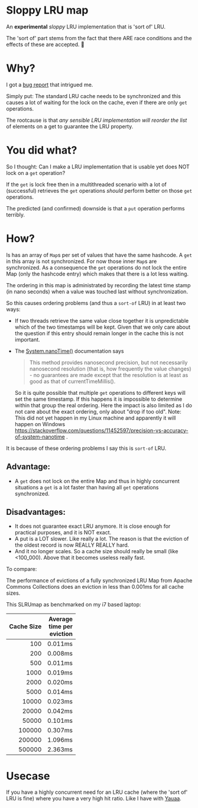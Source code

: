 # Sloppy LRU map
An **experimental** _sloppy_ LRU implementation that is 'sort of' LRU.

The 'sort of' part stems from the fact that there ARE race conditions and the effects of these are accepted. 🤯

# Why?
I got a [bug report](https://github.com/nielsbasjes/yauaa/issues/385) that intrigued me.

Simply put: The standard LRU cache needs to be synchronized and this causes a lot of waiting for the lock on the cache, even if there are only `get` operations.

The rootcause is that _any sensible LRU implementation will reorder the list_ of elements on a get to guarantee the LRU property.

# You did what?
So I thought: Can I make a LRU implementation that is usable yet does NOT lock on a `get` operation?

If the `get` is lock free then in a multithreaded scenario with a lot of (successful) retrieves the `get` operations _should_ perform better on those `get` operations.

The predicted (and confirmed) downside is that a `put` operation performs terribly.

# How?
Is has an array of `Map`s per set of values that have the same hashcode. A `get` in this array is not synchronized. For now those inner `Map`s are synchronized.
As a consequence the `get` operations do not lock the entire Map (only the hashcode entry) which makes that there is a lot less waiting.

The ordering in this map is administrated by recording the latest time stamp (in nano seconds) when a value was touched last without synchronization.

So this causes ordering problems (and thus a `sort-of` LRU) in at least two ways:
- If two threads retrieve the same value close together it is unpredictable which of the two timestamps will be kept. Given that we only care about the question if this entry should remain longer in the cache this is not important.
- The [System.nanoTime()](https://docs.oracle.com/javase/7/docs/api/java/lang/System.html#nanoTime()) documentation says
  > This method provides nanosecond precision, but not necessarily nanosecond resolution (that is, how frequently the value changes) - no guarantees are made except that the resolution is at least as good as that of currentTimeMillis().

  So it is quite possible that multiple `get` operations to different keys will set the same timestamp. If this happens it is impossible to determine within that group the real ordering. Here the impact is also limited as I do not care about the exact ordering, only about "drop if too old".
  Note: This did not yet happen in my Linux machine and apparently it will happen on Windows https://stackoverflow.com/questions/11452597/precision-vs-accuracy-of-system-nanotime .

It is because of these ordering problems I say this is `sort-of` LRU.

## Advantage:
- A `get` does not lock on the entire Map and thus in highly concurrent situations a `get` is a lot faster than having all `get` operations synchronized.

## Disadvantages:
- It does not guarantee exact LRU anymore. It is close enough for practical purposes, and it is NOT exact.
- A put is a LOT slower. Like really a lot. The reason is that the eviction of the oldest record is now REALLY REALLY hard.
- And it no longer scales. So a cache size should really be small (like <100_000). Above that it becomes useless really fast.

To compare:

The performance of evictions of a fully synchronized LRU Map from Apache Commons Collections does an eviction in less than 0.001ms for all cache sizes.

This SLRUmap as benchmarked on my i7 based laptop:

|  Cache Size | Average<br/>time per<br/>eviction |
|------------:|----------------------------------:|
|         100 |                           0.011ms |
|         200 |                           0.008ms |
|         500 |                           0.011ms |
|        1000 |                           0.019ms |
|        2000 |                           0.020ms |
|        5000 |                           0.014ms |
|       10000 |                           0.023ms |
|       20000 |                           0.042ms |
|       50000 |                           0.101ms |
|      100000 |                           0.307ms |
|      200000 |                           1.096ms |
|      500000 |                           2.363ms |

# Usecase
If you have a highly concurrent need for an LRU cache (where the 'sort of' LRU is fine) where you have a very high hit ratio. Like I have with [Yauaa](https://yauaa.basjes.nl).
